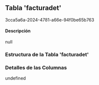
## Tabla 'facturadet'
3cca5a6a-2024-4781-a66e-94f0be65b763
#### Descripción

null

### Estructura de la Tabla 'facturadet'




### Detalles de las Columnas
undefined

